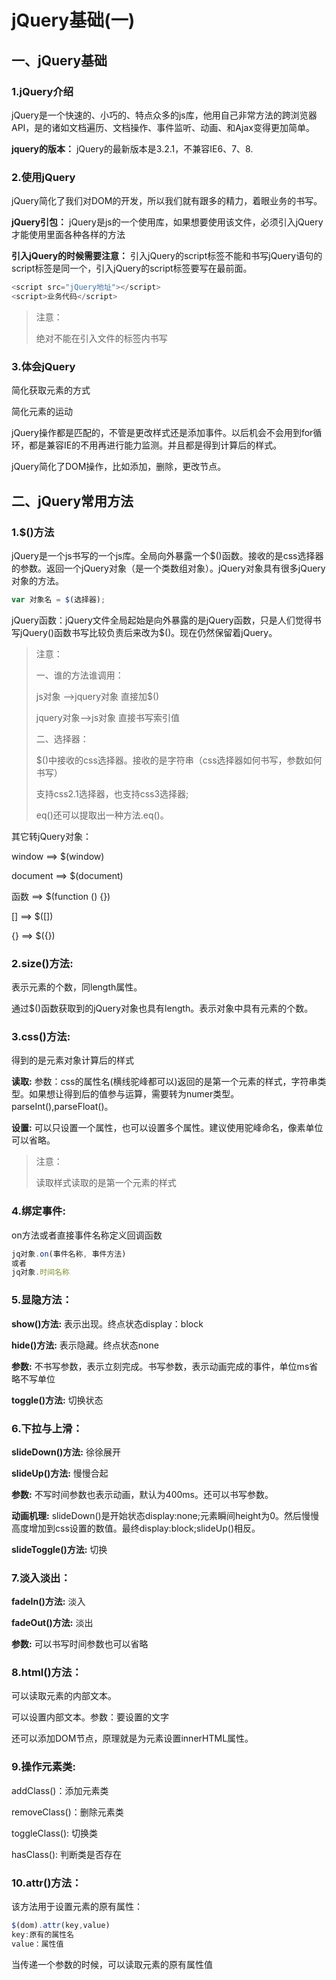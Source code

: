# jQuery基础(一)

## 一、jQuery基础

### 1.jQuery介绍

jQuery是一个快速的、小巧的、特点众多的js库，他用自己非常方法的跨浏览器API，是的诸如文档遍历、文档操作、事件监听、动画、和Ajax变得更加简单。

**jquery的版本：** jQuery的最新版本是3.2.1，不兼容IE6、7、8.

### 2.使用jQuery

jQuery简化了我们对DOM的开发，所以我们就有跟多的精力，着眼业务的书写。

**jQuery引包：** jQuery是js的一个使用库，如果想要使用该文件，必须引入jQuery才能使用里面各种各样的方法

**引入jQuery的时候需要注意：** 引入jQuery的script标签不能和书写jQuery语句的script标签是同一个，引入jQuery的script标签要写在最前面。

```js
<script src="jQuery地址"></script>
<script>业务代码</script>
```

> 注意：
>
> 绝对不能在引入文件的标签内书写

### 3.体会jQuery

简化获取元素的方式

简化元素的运动

jQuery操作都是匹配的，不管是更改样式还是添加事件。以后机会不会用到for循环，都是兼容IE的不用再进行能力监测。并且都是得到计算后的样式。

jQuery简化了DOM操作，比如添加，删除，更改节点。

## 二、jQuery常用方法

### 1.$()方法

jQuery是一个js书写的一个js库。全局向外暴露一个$()函数。接收的是css选择器的参数。返回一个jQuery对象（是一个类数组对象）。jQuery对象具有很多jQuery对象的方法。

```js
var 对象名 = $(选择器);
```

jQuery函数：jQuery文件全局起始是向外暴露的是jQuery函数，只是人们觉得书写jQuery()函数书写比较负责后来改为$()。现在仍然保留着jQuery。

> 注意：
>
> 一、谁的方法谁调用：
>
> js对象 -->jquery对象 直接加$()
>
> jquery对象-->js对象  直接书写索引值
>
> 二、选择器：
>
> $()中接收的css选择器。接收的是字符串（css选择器如何书写，参数如何书写）
>
> 支持css2.1选择器，也支持css3选择器;
>
> eq()还可以提取出一种方法.eq()。

其它转jQuery对象：

window ==> $(window)

document ==> $(document)

函数 ==> $(function () {})

[] ==> $([])

{} ==> $({})

### 2.size()方法:

表示元素的个数，同length属性。

通过$()函数获取到的jQuery对象也具有length。表示对象中具有元素的个数。

### 3.css()方法: 

得到的是元素对象计算后的样式

**读取:** 参数：css的属性名(横线驼峰都可以)返回的是第一个元素的样式，字符串类型。如果想让得到后的值参与运算，需要转为numer类型。parseInt(),parseFloat()。

**设置:** 可以只设置一个属性，也可以设置多个属性。建议使用驼峰命名，像素单位可以省略。

> 注意：
>
> 读取样式读取的是第一个元素的样式

### 4.绑定事件:

on方法或者直接事件名称定义回调函数

```js
jq对象.on(事件名称, 事件方法)
或者
jq对象.时间名称
```

### 5.显隐方法：

**show()方法:** 表示出现。终点状态display：block

**hide()方法:** 表示隐藏。终点状态none

**参数:** 不书写参数，表示立刻完成。书写参数，表示动画完成的事件，单位ms省略不写单位

**toggle()方法:** 切换状态

### 6.下拉与上滑：

**slideDown()方法:** 徐徐展开

**slideUp()方法:** 慢慢合起

**参数:** 不写时间参数也表示动画，默认为400ms。还可以书写参数。

**动画机理:** slideDown()是开始状态display:none;元素瞬间height为0。然后慢慢高度增加到css设置的数值。最终display:block;slideUp()相反。

**slideToggle()方法:** 切换

### 7.淡入淡出：

**fadeIn()方法:** 淡入

**fadeOut()方法:** 淡出

**参数:** 可以书写时间参数也可以省略

### 8.html()方法：

可以读取元素的内部文本。

可以设置内部文本。参数：要设置的文字

还可以添加DOM节点，原理就是为元素设置innerHTML属性。

### 9.操作元素类:

addClass()：添加元素类

removeClass()：删除元素类

toggleClass(): 切换类

hasClass(): 判断类是否存在

### 10.attr()方法：

该方法用于设置元素的原有属性：

```js
$(dom).attr(key,value)
key:原有的属性名
value：属性值
```

当传递一个参数的时候，可以读取元素的原有属性值

